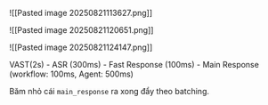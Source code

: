 ![[Pasted image 20250821113627.png]]



![[Pasted image 20250821120651.png]]



![[Pasted image 20250821124147.png]]





VAST(2s) - ASR (300ms) - Fast Response (100ms) - Main Response (workflow: 100ms, Agent: 500ms)


Băm nhỏ cái `main_response` ra xong đẩy theo batching. 


